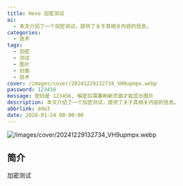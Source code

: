 ```yaml
---
title: Hexo 加密测试
ai:
  - 本文介绍了一个加密测试，提供了关于其相关内容的信息。
categories:
  - 技术
tags:
  - 加密
  - 测试
  - 图片
  - 封面
  - 技术
cover: /images/cover/20241229132734_VH9upmpx.webp
password: 123456
message: 密码是 123456, 解密后需要刷新页面才能显示图片
description: 本文介绍了一个加密测试，提供了关于其相关内容的信息。
abbrlink: dde3
date: 2020-01-24 00:00:00
---
```


![/images/cover/20241229132734_VH9upmpx.webp](/images/cover/20241229132734_VH9upmpx.webp)

## 简介

加密测试
